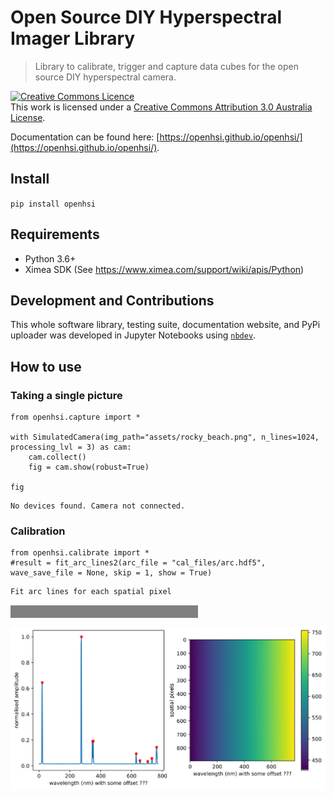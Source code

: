 # Open Source DIY Hyperspectral Imager Library
> Library to calibrate, trigger and capture data cubes for the open source DIY hyperspectral camera. 


<a rel="license" href="http://creativecommons.org/licenses/by/3.0/au/"><img alt="Creative Commons Licence" style="border-width:0" src="https://i.creativecommons.org/l/by/3.0/au/88x31.png" /></a><br />This work is licensed under a <a rel="license" href="http://creativecommons.org/licenses/by/3.0/au/">Creative Commons Attribution 3.0 Australia License</a>.

Documentation can be found here: [https://openhsi.github.io/openhsi/](https://openhsi.github.io/openhsi/).

## Install

`pip install openhsi`

## Requirements

- Python 3.6+
- Ximea SDK (See https://www.ximea.com/support/wiki/apis/Python)

## Development and Contributions

This whole software library, testing suite, documentation website, and PyPi uploader was developed in Jupyter Notebooks using [`nbdev`](https://www.fast.ai/2019/12/02/nbdev/). 



## How to use

### Taking a single picture

```
from openhsi.capture import *

with SimulatedCamera(img_path="assets/rocky_beach.png", n_lines=1024, processing_lvl = 3) as cam:
    cam.collect()
    fig = cam.show(robust=True)
    
fig
```

    No devices found. Camera not connected.


### Calibration

```
from openhsi.calibrate import *
#result = fit_arc_lines2(arc_file = "cal_files/arc.hdf5", wave_save_file = None, skip = 1, show = True)
```

    Fit arc lines for each spatial pixel




<div>
    <style>
        /* Turns off some styling */
        progress {
            /* gets rid of default border in Firefox and Opera. */
            border: none;
            /* Needs to be in here for Safari polyfill so background images work as expected. */
            background-size: auto;
        }
        .progress-bar-interrupted, .progress-bar-interrupted::-webkit-progress-bar {
            background: #F44336;
        }
    </style>
  <progress value='0' class='' max='896' style='width:300px; height:20px; vertical-align: middle;'></progress>

</div>




![svg](docs/images/output_9_2.svg)

